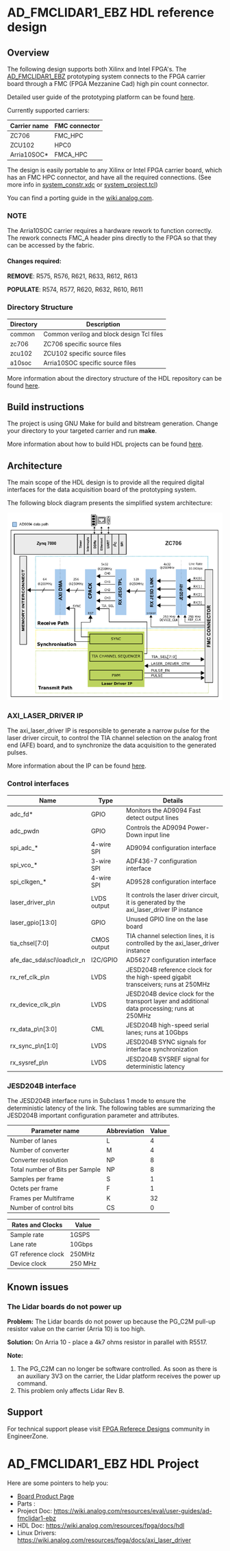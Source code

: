 
# AD_FMCLIDAR1_EBZ HDL reference design

## Overview

The following design supports both Xilinx and Intel FPGA's. The [AD_FMCLIDAR1_EBZ](https://www.analog.com/en/design-center/evaluation-hardware-and-software/evaluation-boards-kits/AD-FMCLIDAR1-EBZ.html)
prototyping system connects to the FPGA carrier board through a FMC (FPGA Mezzanine Cad)
high pin count connector.  

Detailed user guide of the prototyping platform can be found [here](https://wiki.analog.com/resources/eval/user-guides/ad-fmclidar1-ebz).

Currently supported carriers:

|  Carrier name | FMC connector |
| ------------- | ------------- |
|  ZC706        |   FMC_HPC     |
|  ZCU102       |   HPC0        |
|  Arria10SOC*  |   FMCA_HPC    |

The design is easily portable to any Xilinx or Intel FPGA carrier board, which
has an FMC HPC connector, and have all the required connections. (See more info
in [system_constr.xdc](./zc706/system_constr.xdc) or [system_project.tcl](./a10soc/system_project.tcl))

You can find a porting guide in the [wiki.analog.com](https://wiki.analog.com/resources/fpga/docs/hdl/porting_project_quick_start_guide).

### NOTE

The Arria10SOC carrier requires a hardware rework to function correctly.
The rework connects FMC_A header pins directly to the FPGA so that they can be
accessed by the fabric.

#### Changes required:

**REMOVE**:   R575, R576, R621, R633, R612, R613

**POPULATE**: R574, R577, R620, R632, R610, R611


### Directory Structure

| Directory | Description |
| --------- | ----------- |
| common    | Common verilog and block design Tcl files |
| zc706     | ZC706 specific source files |
| zcu102    | ZCU102 specific source files |
| a10soc    | Arria10SOC specific source files |

More information about the directory structure of the HDL repository can be found [here](https://wiki.analog.com/resources/fpga/docs/git).

## Build instructions

The project is using GNU Make for build and bitstream generation. Change your directory
to your targeted carrier and run **make**.

More information about how to build HDL projects can be found [here](http://wiki.analog.com/resources/fpga/docs/build).

## Architecture

The main scope of the HDL design is to provide all the required digital interfaces
for the data acquisition board of the prototyping system.

The following block diagram presents the simplified system architecture: 

![HDL Block Diagram](./doc/img/hdl_lidar.png)

### AXI_LASER_DRIVER IP

The axi_laser_driver IP is responsible to generate a narrow pulse for the laser
driver circuit, to control the TIA channel selection on the analog front end (AFE)
board, and to synchronize the data acquisition to the generated pulses.

More information about the IP can be found [here](https://wiki.analog.com/resources/fpga/docs/axi_laser_driver).

### Control interfaces

| Name | Type | Details |
| ---- | ---- | ------- |
| adc_fd*                     | GPIO        | Monitors the AD9094 Fast detect output lines | 
| adc_pwdn                    | GPIO        | Controls the AD9094 Power-Down input line | 
| spi_adc_*                   | 4-wire SPI  | AD9094 configuration interface | 
| spi_vco_*                   | 3-wire SPI  | ADF436-7 configuration interface | 
| spi_clkgen_*                | 4-wire SPI  | AD9528 configuration interface | 
| laser_driver_p\n            | LVDS output | It controls the laser driver circuit, it is generated by the axi_laser_driver IP instance | 
| laser_gpio[13:0]            | GPIO        | Unused GPIO line on the lase board |
| tia_chsel[7:0]              | CMOS output | TIA channel selection lines, it is controlled by the axi_laser_driver instance |
| afe_dac_sda\scl\load\clr_n  | I2C/GPIO    | AD5627 configuration interface |
| rx_ref_clk_p\n              | LVDS        | JESD204B reference clock for the high-speed gigabit transceivers; runs at 250MHz |
| rx_device_clk_p\n           | LVDS        | JESD204B device clock for the transport layer and additional data processing; runs at 250MHz |
| rx_data_p\n[3:0]            | CML         | JESD204B high-speed serial lanes; runs at 10Gbps |
| rx_sync_p\n[1:0]            | LVDS        | JESD204B SYNC signals for interface synchronization |
| rx_sysref_p\n               | LVDS        | JESD204B SYSREF signal for deterministic latency |

### JESD204B interface

The JESD204B interface runs in Subclass 1 mode to ensure the deterministic latency 
of the link. The following tables are summarizing the JESD204B important configuration 
parameter and attributes.

| Parameter name | Abbreviation |Value |
| -------------- | ------------ | ---- |
| Number of lanes  | L | 4 | 
| Number of converter | M | 4 |
| Converter resolution | NP | 8 |
| Total number of Bits per Sample| NP | 8 |
| Samples per frame | S | 1 |
| Octets per frame | F | 1 |
| Frames per Multiframe | K | 32 |
| Number of control bits | CS | 0 |

| Rates and Clocks | Value | 
| ---------------- | ----- |
| Sample rate | 1GSPS |
| Lane rate | 10Gbps |
| GT reference clock | 250MHz |
| Device clock | 250 MHz | 

## Known issues

### The Lidar boards do not power up 

**Problem:** The Lidar boards do not power up because the PG_C2M pull-up resistor value on the carrier (Arria 10) is too high. 

**Solution:** On Arria 10 - place a 4k7 ohms resistor in parallel with R5517.

**Note:** 

1. The PG_C2M can no longer be software controlled. As soon as there is an auxiliary 3V3 on the carrier, the Lidar platform receives the power up command.
2. This problem only affects Lidar Rev B.

## Support

For technical support please visit [FPGA Referece Designs](https://ez.analog.com/fpga/) community in EngineerZone.


# AD_FMCLIDAR1_EBZ HDL Project

Here are some pointers to help you:
  * [Board Product Page](https://www.analog.com/AD-FMCLIDAR1-EBZ)
  * Parts : []()
  * Project Doc: https://wiki.analog.com/resources/eval/user-guides/ad-fmclidar1-ebz
  * HDL Doc: https://wiki.analog.com/resources/fpga/docs/hdl
  * Linux Drivers: https://wiki.analog.com/resources/fpga/docs/axi_laser_driver
